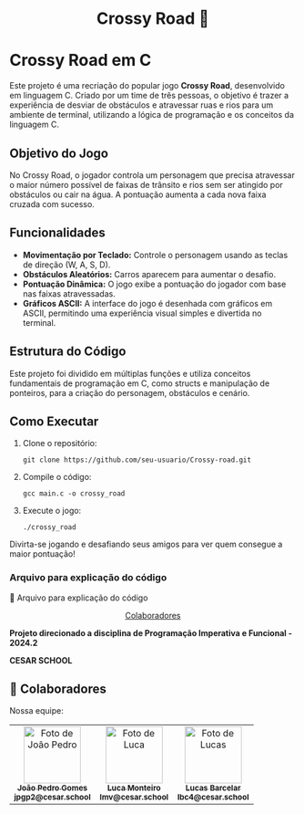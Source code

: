 <h1 align="center" style="font-weight: bold;">Crossy Road 🐔</h1>

<h1>Crossy Road em C</h1>

<p>Este projeto é uma recriação do popular jogo <strong>Crossy Road</strong>, desenvolvido em linguagem C. Criado por um time de três pessoas, o objetivo é trazer a experiência de desviar de obstáculos e atravessar ruas e rios para um ambiente de terminal, utilizando a lógica de programação e os conceitos da linguagem C.</p>

<h2>Objetivo do Jogo</h2>
<p>No Crossy Road, o jogador controla um personagem que precisa atravessar o maior número possível de faixas de trânsito e rios sem ser atingido por obstáculos ou cair na água. A pontuação aumenta a cada nova faixa cruzada com sucesso.</p>

<h2>Funcionalidades</h2>
<ul>
  <li><strong>Movimentação por Teclado:</strong> Controle o personagem usando as teclas de direção (W, A, S, D).</li>
  <li><strong>Obstáculos Aleatórios:</strong> Carros aparecem para aumentar o desafio.</li>
  <li><strong>Pontuação Dinâmica:</strong> O jogo exibe a pontuação do jogador com base nas faixas atravessadas.</li>
  <li><strong>Gráficos ASCII:</strong> A interface do jogo é desenhada com gráficos em ASCII, permitindo uma experiência visual simples e divertida no terminal.</li>
</ul>

<h2>Estrutura do Código</h2>
<p>Este projeto foi dividido em múltiplas funções e utiliza conceitos fundamentais de programação em C, como structs e manipulação de ponteiros, para a criação do personagem, obstáculos e cenário.</p>

<h2>Como Executar</h2>
<ol>
  <li>Clone o repositório:
    <pre><code>git clone https://github.com/seu-usuario/Crossy-road.git</code></pre>
  </li>
  <li>Compile o código:
    <pre><code>gcc main.c -o crossy_road</code></pre>
  </li>
  <li>Execute o jogo:
    <pre><code>./crossy_road</code></pre>
  </li>
</ol>

<p>Divirta-se jogando e desafiando seus amigos para ver quem consegue a maior pontuação!</p>

<h3>Arquivo para explicação do código</h3>
<a href="https://docs.google.com/document/d/1FYFCpXe9twNzsmNzdYfx2t5PDkd_Zovg29jeLHv2ta4/edit?usp=sharing" style="text-decoration: none;">
 <span>🔗 Arquivo para explicação do código</span>
  
<p align="center">
 <a href="#colab">Colaboradores</a> 
</p>

<p align="center">
<b>
 
Projeto direcionado a disciplina de Programação Imperativa e Funcional - 2024.2

CESAR SCHOOL

</b>
</p>

<h2 id="colab">🤝 Colaboradores</h2>

Nossa equipe:

<table align="center">
  <tr>
    <td align="center">
      <a href="#">
        <img src="https://github.com/user-attachments/assets/14cdaefb-7f40-49a9-8d6f-26b3857fed92" width="100px;" alt="Foto de João Pedro"/><br>
        <sub>
          <b>João Pedro Gomes</b>
         <br>
          <b>jpgp2@cesar.school</b>
        </sub>
      </a>
    </td>
    <td align="center">
      <a href="#">
        <img src="https://github.com/user-attachments/assets/4c560164-49bd-4093-b63d-be1a0691437b" width="100px;" alt="Foto de Luca"/><br>
        <sub>
          <b>Luca Monteiro</b>
         <br>
          <b>lmv@cesar.school</b>
        </sub>
      </a>
    </td>
    <td align="center">
      <a href="#">
        <img src="https://github.com/user-attachments/assets/e3763f87-1db5-48d5-8271-a22b94d4259e" width="100px;" alt="Foto de Lucas"/><br>
        <sub>
          <b>Lucas Barcelar</b>
         <br>
          <b>lbc4@cesar.school</b>
        </sub>
      </a>
    </td>
  </tr>
</table>
